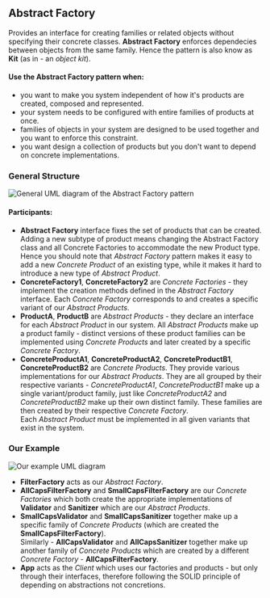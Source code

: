 ## Abstract Factory

Provides an interface for creating families or related objects without
specifying their concrete classes. **Abstract Factory** enforces dependecies
between objects from the same family. Hence the pattern is also know as **Kit** (as in - an _object kit_).

#### Use the Abstract Factory pattern when:  

- you want to make you system independent of how it's products are created,
  composed and represented.
- your system needs to be configured with entire families of products at once.
- families of objects in your system are designed to be used together and you 
  want to enforce this constraint.
- you want design a collection of products but you don't want to depend on concrete
  implementations.

### General Structure

![General UML diagram of the Abstract Factory pattern][1]

#### Participants:

- **Abstract Factory** interface fixes the set of products that can be created.  
  Adding a new subtype of product means changing the Abstract Factory class and all Concrete
  Factories to accommodate the new Product type.  
  Hence you should note that _Abstract Factory_ pattern makes it easy to add a new
  _Concrete Product_ of an existing type, while it makes it hard to introduce a new
  type of _Abstract Product_.  
- **ConcreteFactory1**, **ConcreteFactory2** are _Concrete Factories_ - they implement the
  creation methods defined in the _Abstract Factory_ interface. Each _Concrete
  Factory_ corresponds to and creates a specific variant of our _Abstract Products_.  
- **ProductA**, **ProductB** are _Abstract Products_ - they declare
  an interface for each _Abstract Product_ in our system. All _Abstract Products_ make up a product
  family - distinct versions of these product families can be implemented using
  _Concrete Products_ and later created by a specific _Concrete Factory_.  
- **ConcreteProductA1**, **ConcreteProductA2**, **ConcreteProductB1**, **ConcreteProductB2** are
  _Concrete Products_. They provide various implementations for our _Abstract Products_. They are all
  grouped by their respective variants - _ConcreteProductA1_, _ConcreteProductB1_
  make up a single variant/product family, just like _ConcreteProductA2_ and
  _ConcreteProductB2_ make up their own distinct family. These families are then
  created by their respective _Concrete Factory_.  
  Each _Abstract Product_ must be implemented in all given variants that exist in the
  system.

### Our Example

![Our example UML diagram][2]

- **FilterFactory** acts as our _Abstract Factory_.
- **AllCapsFilterFactory** and **SmallCapsFilterFactory** are our _Concrete
  Factories_ which both create the appropriate implementations of **Validator**
  and **Sanitizer** which are our _Abstract Products_.  
- **SmallCapsValidator** and **SmallCapsSanitizer** together make up a specific family of
  _Concrete Products_ (which are created the **SmallCapsFilterFactory**).  
  Similarly - **AllCapsValidator** and **AllCapsSanitizer** together make up
  another family of _Concrete Products_ which are created by a different
  _Concrete Factory_ - **AllCapsFilterFactory**.  
- **App** acts as the _Client_ which uses our factories and products - but only
  through their interfaces, therefore following the SOLID principle of depending
  on abstractions not concretions.

[1]: https://i.ibb.co/XjDp4NN/Screenshot-2019-08-11-20-05-59.png
[2]: https://i.ibb.co/L8Cps0g/Screenshot-2019-08-11-23-22-22.png
